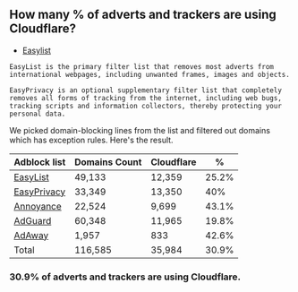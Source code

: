 ## How many % of adverts and trackers are using Cloudflare?


- [Easylist](https://web.archive.org/web/20210516110248/https://easylist.to/)
```
EasyList is the primary filter list that removes most adverts from international webpages, including unwanted frames, images and objects.

EasyPrivacy is an optional supplementary filter list that completely removes all forms of tracking from the internet, including web bugs, tracking scripts and information collectors, thereby protecting your personal data.
```


We picked domain-blocking lines from the list and filtered out domains which has exception rules.
Here's the result.


| Adblock list | Domains Count | Cloudflare | % |
| --- | --- | --- | --- |
| [EasyList](https://easylist.to/easylist/easylist.txt) | 49,133 | 12,359 | 25.2% |
| [EasyPrivacy](https://easylist.to/easylist/easyprivacy.txt) | 33,349 | 13,350 | 40% |
| [Annoyance](https://secure.fanboy.co.nz/fanboy-annoyance.txt) | 22,524 | 9,699 | 43.1% |
| [AdGuard](https://adguardteam.github.io/AdGuardSDNSFilter/Filters/filter.txt) | 60,348 | 11,965 | 19.8% |
| [AdAway](https://raw.githubusercontent.com/AdAway/adaway.github.io/master/hosts.txt) | 1,957 | 833 | 42.6% |
| Total | 116,585 | 35,984 | 30.9% |


### 30.9% of adverts and trackers are using Cloudflare.